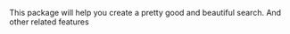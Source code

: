 <p>This package will help you create a pretty good and beautiful search. And other related features</p>
